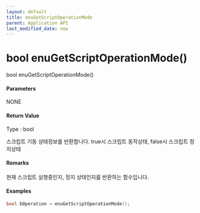 ```yaml
---
layout: default
title: enuGetScriptOperationMode
parent: Application API
last_modified_date: now
---
```

# bool enuGetScriptOperationMode\(\)

bool enuGetScriptOperationMode\(\)

#### Parameters

NONE

#### Return Value

Type : bool

스크립트 기동 상태정보를 반환합니다. true시 스크립트 동작상태, false시 스크립트 정지상태

#### Remarks

현재 스크립트 실행중인지, 정지 상태인지를 반환하는 함수입니다.

#### Examples

```cpp
bool bOperation = enuGetScriptOperationMode();
```



